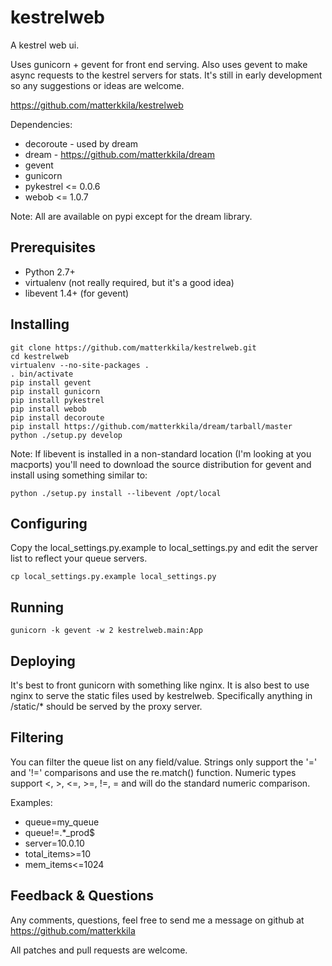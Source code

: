 kestrelweb
==========

A kestrel web ui.

Uses gunicorn + gevent for front end serving.  Also uses gevent to make async requests to the kestrel servers for stats.  It's still in early development so any suggestions or ideas are welcome.

https://github.com/matterkkila/kestrelweb


Dependencies:

 * decoroute - used by dream
 * dream - https://github.com/matterkkila/dream
 * gevent
 * gunicorn
 * pykestrel <= 0.0.6
 * webob <= 1.0.7

Note: All are available on pypi except for the dream library.


Prerequisites
-------------

 * Python 2.7+
 * virtualenv (not really required, but it's a good idea)
 * libevent 1.4+ (for gevent)


Installing
----------

    git clone https://github.com/matterkkila/kestrelweb.git
    cd kestrelweb
    virtualenv --no-site-packages .
    . bin/activate
    pip install gevent
    pip install gunicorn
    pip install pykestrel
    pip install webob
    pip install decoroute
    pip install https://github.com/matterkkila/dream/tarball/master
    python ./setup.py develop

Note: If libevent is installed in a non-standard location (I'm looking at you macports) you'll need to download the source distribution for gevent and install using something similar to:

    python ./setup.py install --libevent /opt/local


Configuring
-----------

Copy the local_settings.py.example to local_settings.py and edit the server list to reflect your queue servers.

    cp local_settings.py.example local_settings.py


Running
-------

    gunicorn -k gevent -w 2 kestrelweb.main:App


Deploying
---------

It's best to front gunicorn with something like nginx.  It is also best to use nginx to serve the static files used by kestrelweb.  Specifically anything in /static/* should be served by the proxy server.


Filtering
---------

You can filter the queue list on any field/value.  Strings only support the '=' and '!=' comparisons and use the re.match() function.  Numeric types support <, >, <=, >=, !=, = and will do the standard numeric comparison.

Examples:

 * queue=my_queue
 * queue!=.*_prod$
 * server=10.0.10
 * total_items>=10
 * mem_items<=1024


Feedback & Questions
--------------------

Any comments, questions, feel free to send me a message on github at https://github.com/matterkkila

All patches and pull requests are welcome.